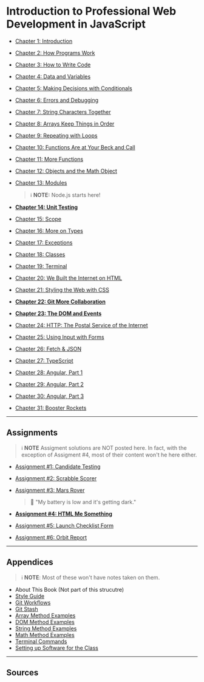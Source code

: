 # Introduction to Professional Web Development in JavaScript

* [Chapter 1: Introduction](A.%20Chapters/01.Introduction.md)
* [Chapter 2: How Programs Work](A.%20Chapters/02.How%20Programs%20Work.md)
* [Chapter 3: How to Write Code](A.%20Chapters/03.How%20to%20Write%20Code.md)
* [Chapter 4: Data and Variables](A.%20Chapters/04.Data%20and%20Variables.md)
* [Chapter 5: Making Decisions with Conditionals](A.%20Chapters/05.Conditionals.md)
* [Chapter 6: Errors and Debugging](A.%20Chapters/06.Errors%20and%20Debugging.md)
* [Chapter 7: String Characters Together](A.%20Chapters/07.Strings.md)
* [Chapter 8: Arrays Keep Things in Order](A.%20Chapters/08.Arrays.md)
* [Chapter 9: Repeating with Loops](A.%20Chapters/09.Loops.md)
* [Chapter 10: Functions Are at Your Beck and Call](A.%20Chapters/10.Functions%20%28Part%201%29.md)
* [Chapter 11: More Functions](A.%20Chapters/10.Functions%20%28Part%202%29.md)
* [Chapter 12: Objects and the Math Object](A.%20Chapters/12.Objects%20and%20Math.md)
* [Chapter 13: Modules](A.%20Chapters/13.Modules.md)

  > :information_source: **NOTE:** Node.js starts here!

* [**Chapter 14: Unit Testing**](A.%20Chapters/14.Unit%20Testing.md)
* [Chapter 15: Scope](A.%20Chapters/15.Scope.md)
* [Chapter 16: More on Types](A.%20Chapters/16.More%20on%20Types.md)
* [Chapter 17: Exceptions](A.%20Chapters/17.Exceptions.md)
* [Chapter 18: Classes](A.%20Chapters/18.Classes.md)
* [Chapter 19: Terminal](A.%20Chapters/19.Terminal.md)
* [Chapter 20: We Built the Internet on HTML](A.%20Chapters/20.HTML.md)
* [Chapter 21: Styling the Web with CSS](A.%20Chapters/21.CSS.md)
* [**Chapter 22: Git More Collaboration**](A.%20Chapters/22.Git.md)
* [**Chapter 23: The DOM and Events**](A.%20Chapters/23.DOM%20and%20Events.md)
* [Chapter 24: HTTP: The Postal Service of the Internet](A.%20Chapters/24.HTTP.md)
* [Chapter 25: Using Input with Forms](A.%20Chapters/25.Using%20Inputs%20with%20Forms.md)
* [Chapter 26: Fetch & JSON](A.%20Chapters/26.Fetch%20and%20JSON.md)
* [Chapter 27: TypeScript](A.%20Chapters/27.TypeScript.md)
* [Chapter 28: Angular, Part 1](A.%20Chapters/28.Angular%20%28Part%201%29.md)
* [Chapter 29: Angular, Part 2](A.%20Chapters/29.Angular%20%28Part%202%29.md)
* [Chapter 30: Angular, Part 3](A.%20Chapters/30.Angular%20%28Part%203%29.md)
* [Chapter 31: Booster Rockets](A.%20Chapters/31.Booster%20Rockets.md)

---

## Assignments

> :information_source: **NOTE** Assigment solutions are NOT posted here. In fact, with the exception of Assigment #4, most of their content won't he here either.

* [Assignment #1: Candidate Testing](B.%20Assigments/A1.Candidate%20Testing.md)
* [Assignment #2: Scrabble Scorer](B.%20Assigments/A2.Scrabble%20Scorer.md)
* [Assignment #3: Mars Rover](B.%20Assigments/A3.Mars%20Rover.md)

  > :robot: "My battery is low and it's getting dark."

* [**Assignment #4: HTML Me Something**](B.%20Assigments/A4.HTML%20Me%20Something.md)
* [Assignment #5: Launch Checklist Form](B.%20Assigments/A5.Launch%20Checklist%20Form.md)
* [Assignment #6: Orbit Report](B.%20Assigments/A6.Orbit%20Report.md)

---

## Appendices

> :information_source: **NOTE**: Most of these won't have notes taken on them.

* About This Book (Not part of this strucutre)
* [Style Guide](C.%20Appendices/C02.Style%20Guide.md)
* [Git Workflows](C.%20Appendices/C03.Git%20Workflows.md)
* [Git Stash](C.%20Appendices/C04.Git%20Stash.md)
* [Array Method Examples](C.%20Appendices/C05.Arrays.md)
* [DOM Method Examples](C.%20Appendices/C06.DOM.md)
* [String Method Examples](C.%20Appendices/C07.Strings.md)
* [Math Method Examples](C.%20Appendices/C08.Math.md)
* [Terminal Commands](C.%20Appendices/C09.Software%20Setup.md)
* [Setting up Software for the Class](C.%20Appendices/C10.Software%20Setup.md)

---

## Sources

[^1]: *Introduction to Professional Web Development in JavaScript*